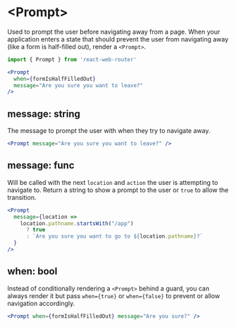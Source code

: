 # &lt;Prompt>

Used to prompt the user before navigating away from a page. When your application enters a state that should prevent the user from navigating away (like a form is half-filled out), render a `<Prompt>`.

```jsx
import { Prompt } from 'react-web-router'

<Prompt
  when={formIsHalfFilledOut}
  message="Are you sure you want to leave?"
/>
```

## message: string

The message to prompt the user with when they try to navigate away.

```jsx
<Prompt message="Are you sure you want to leave?" />
```

## message: func

Will be called with the next `location` and `action` the user is attempting to navigate to. Return a string to show a prompt to the user or `true` to allow the transition.

```jsx
<Prompt
  message={location =>
    location.pathname.startsWith("/app")
      ? true
      : `Are you sure you want to go to ${location.pathname}?`
  }
/>
```

## when: bool

Instead of conditionally rendering a `<Prompt>` behind a guard, you can always render it but pass `when={true}` or `when={false}` to prevent or allow navigation accordingly.

```jsx
<Prompt when={formIsHalfFilledOut} message="Are you sure?" />
```
